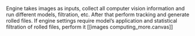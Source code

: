 Engine takes images as inputs, collect all computer vision information and run different models, filtration, etc. After that perform tracking and generate rolled files. If engine settings require model’s application and statistical filtration of rolled files, perform it
[[images computing_more.canvas]]